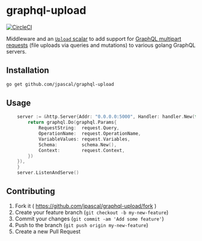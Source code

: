 # graphql-upload

[![CircleCI](https://img.shields.io/circleci/project/github/jpascal/graphql-upload/master.svg)](https://circleci.com/gh/jpascal/graphql-upload)

Middleware and an [`Upload` scalar](#class-graphqlupload) to add support for [GraphQL multipart requests](https://github.com/jaydenseric/graphql-multipart-request-spec) (file uploads via queries and mutations) to various golang GraphQL servers.

## Installation

```bash
go get github.com/jpascal/graphql-upload
```

## Usage

```go
	server := &http.Server{Addr: "0.0.0.0:5000", Handler: handler.New(func(request *handler.Request) interface{} {
		return graphql.Do(graphql.Params{
			RequestString:  request.Query,
			OperationName:  request.OperationName,
			VariableValues: request.Variables,
			Schema:         schema.New(),
			Context:        request.Context,
		})
	}),
	}
    server.ListenAndServe()
```

## Contributing

1. Fork it ( https://github.com/jpascal/graphql-upload/fork )
2. Create your feature branch (`git checkout -b my-new-feature`)
3. Commit your changes (`git commit -am 'Add some feature'`)
4. Push to the branch (`git push origin my-new-feature`)
5. Create a new Pull Request
